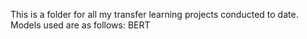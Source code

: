 This is a folder for all my transfer learning projects conducted to date.
Models used are as follows:
BERT
